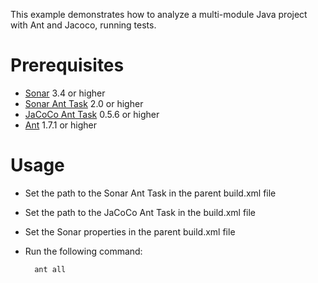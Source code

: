 This example demonstrates how to analyze a multi-module Java project with Ant and Jacoco, running tests.

Prerequisites
=============
* [Sonar](http://www.sonarsource.org/downloads/) 3.4 or higher
* [Sonar Ant Task](http://docs.codehaus.org/display/SONAR/Installing+and+Configuring+Ant+Task) 2.0 or higher
* [JaCoCo Ant Task](http://www.eclemma.org/jacoco/) 0.5.6 or higher
* [Ant](http://ant.apache.org/) 1.7.1 or higher

Usage
=====
* Set the path to the Sonar Ant Task in the parent build.xml file
* Set the path to the JaCoCo Ant Task in the build.xml file
* Set the Sonar properties in the parent build.xml file
* Run the following command:

        ant all
